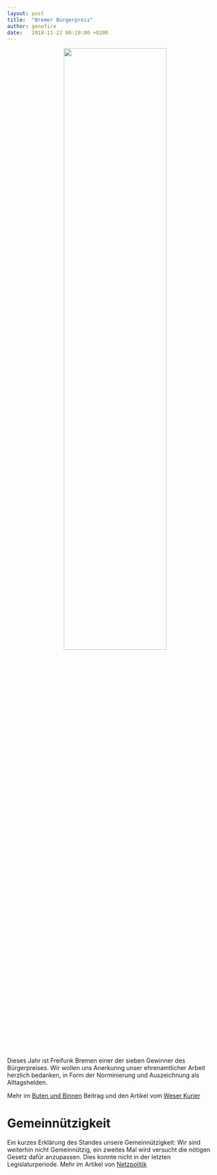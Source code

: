 ```yaml
---
layout: post
title:  "Bremer Bürgerpreis"
author: genofire
date:   2018-11-22 00:19:00 +0200
---
```


<center>
	<img src="/blog/files/2018-11-22/urkunde.jpg" style="width:60%;min-width:400px;" />
</center>

Dieses Jahr ist Freifunk Bremen einer der sieben Gewinner des Bürgerpreises.
Wir wollen uns Anerkunng unser ehrenamtlicher Arbeit herzlich bedanken, 
in Form der Norminierung und Auszeichnung als Alltagshelden.

Mehr im [Buten und Binnen](https://www.butenunbinnen.de/videos/buergerpreis-sparkasse100.html) Beitrag
 und den Artikel vom [Weser Kurier](https://www.weser-kurier.de/bremen/bremen-stadt_artikel,-buergerpreis-an-engagierte-bremerinnen-und-bremer-verliehen-_arid,1786167.html)


# Gemeinnützigkeit

Ein kurzes Erklärung des Standes unsere Gemeinnützigkeit:
Wir sind weiterhin nicht Gemeinnützig, ein zweites Mal wird versucht die nötigen Gesetz dafür anzupassen.
Dies konnte nicht in der letzten Legislaturperiode.
Mehr im Artikel von [Netzpolitik](https://netzpolitik.org/2018/bundesrat-stimmt-erneut-fuer-gemeinnuetzigkeit-von-freifunk-initiativen/)

